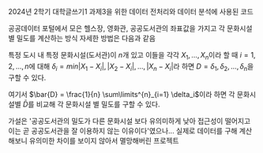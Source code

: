 2024년 2학기 대학글쓰기1 과제3을 위한 데이터 전처리와 데이터 분석에 사용된 코드

공공데이터 포털에서 모은 헬스장, 영화관, 공공도서관의 좌표값을 가지고 각 문화시설 별 밀도를 계산하는 방식
자세한 방법은 다음과 같음

특정 도시 내 특정 문화시설(도서관)이 $n$개 있고 이들을 각각 $X_1, \ldots, X_n$이라 할 때 $i = 1,2,\ldots, n$에 대해 $\delta_i = min{ |X_1 - X_i|, |X_2 - X_i|, \ldots, |X_n - X_i|}$라 하면 $D = {\delta_1, \delta_2, \ldots, \delta_n}$을 구할 수 있다.

여기서 $\bar{D} = \frac{1}{n} \sum\limits^{n}_{i=1} \delta_i$이라 하면 각 문화시설별 $\bar{D}$를 비교해 각 문화시설 별 밀도를 구할 수 있다.

가설은 '공공도서관의 밀도가 다른 문화시설 보다 유의미하게 낮아 접근성이 떨어지고 이는 곧 공공도서관을 잘 이용하지 않는 이유이다'였으나...
실제로 데이터를 구해 계산해보니 유의미한 차이를 보이지 않아서 멸망해버린 프로젝트
